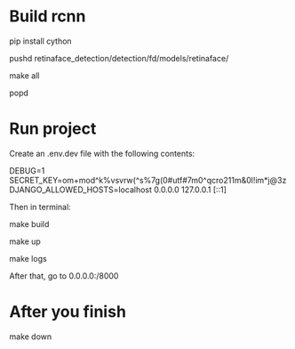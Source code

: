 # Build rcnn
pip install cython

pushd retinaface_detection/detection/fd/models/retinaface/

make all

popd

# Run project

Create an .env.dev file with the following contents:

DEBUG=1
SECRET_KEY=om+mod^k%vsvrw(^s%7g(0#utf#7m0^qcro211m&0l!im*j@3z
DJANGO_ALLOWED_HOSTS=localhost 0.0.0.0 127.0.0.1 [::1]

Then in terminal:

make build

make up

make logs

After that, go to 0.0.0.0:/8000

# After you finish

make down 

